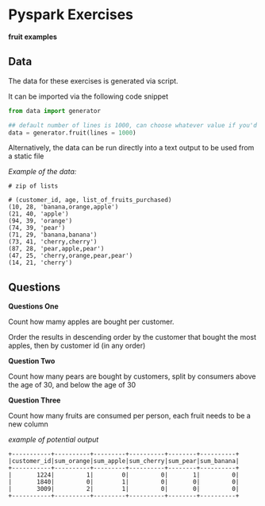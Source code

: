 # Pyspark Exercises
**fruit examples**

## Data

The data for these exercises is generated via script.

It can be imported via the following code snippet

```python
from data import generator

## default number of lines is 1000, can choose whatever value if you'd like to work with bigger data
data = generator.fruit(lines = 1000)
```

Alternatively, the data can be run directly into a text output to be used from a static file

*Example of the data:*

```
# zip of lists

# (customer_id, age, list_of_fruits_purchased)
(10, 28, 'banana,orange,apple')
(21, 40, 'apple')
(94, 39, 'orange')
(74, 39, 'pear')
(71, 29, 'banana,banana')
(73, 41, 'cherry,cherry')
(87, 28, 'pear,apple,pear')
(47, 25, 'cherry,orange,pear,pear')
(14, 21, 'cherry')
```

## Questions

**Questions One**

Count how mamy apples are bought per customer.

Order the results in descending order by the customer that bought the most apples, then by customer id (in any order)

**Question Two**

Count how many pears are bought by customers, split by consumers above the age of 30, and below the age of 30

**Question Three**

Count how many fruits are consumed per person, each fruit needs to be a new column

*example of potential output*

```
+-----------+----------+---------+----------+--------+----------+
|customer_id|sum_orange|sum_apple|sum_cherry|sum_pear|sum_banana|
+-----------+----------+---------+----------+--------+----------+
|       1224|         1|        0|         0|       1|         0|
|       1840|         0|        1|         0|       0|         0|
|       3009|         2|        1|         0|       0|         0|
+-----------+----------+---------+----------+--------+----------+
```



